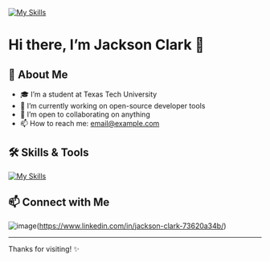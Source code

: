 [![My Skills](https://skillicons.dev/icons?i=vim,js,java,c,cpp,py,lua,git,github,css,html,swift)](https://skillicons.dev)



# Hi there, I’m Jackson Clark 👋

## 🚀 About Me
- 🎓 I’m a student at Texas Tech University  
- 🔭 I’m currently working on open-source developer tools  
- 👯 I’m open to collaborating on anything  
- 📫 How to reach me: [email@example.com](mailto:jacksonw.clark@ttu.edu)

## 🛠️ Skills & Tools
[![My Skills](https://skillicons.dev/icons?i=vim,js,java,c,cpp,py,lua,git,github,css,html,swift)](https://skillicons.dev)

## 📫 Connect with Me
![image]({https://www.linkedin.com})(https://www.linkedin.com/in/jackson-clark-73620a34b/)

---

Thanks for visiting! ✨
